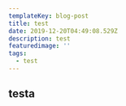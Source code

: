 ```yaml
---
templateKey: blog-post
title: test
date: 2019-12-20T04:49:08.529Z
description: test
featuredimage: ''
tags:
  - test
---
```

## testa
